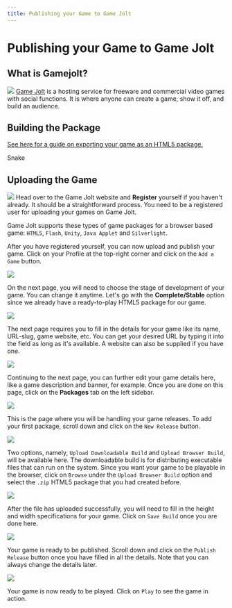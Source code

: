 ```yaml
---
title: Publishing your Game to Game Jolt
---
```

# Publishing your Game to Game Jolt

## What is Gamejolt?

![](/gdevelop5/gamejolt-bolt-light-3x.988c6e84.png) [Game Jolt](https://gamejolt.com/) is a hosting service for freeware and commercial video games with social functions. It is where anyone can create a game, show it off, and build an audience.

## Building the Package

[See here for a guide on exporting your game as an HTML5 package.](/gdevelop5/publishing/html5_game_in_a_local_folder)

Snake

## Uploading the Game

[![](/gdevelop5/publishing/gamejolt_logo.png)](https://gamejolt.com/join) Head over to the Game Jolt website and **Register** yourself if you haven't already. It should be a straightforward process. You need to be a registered user for uploading your games on Game Jolt.

Game Jolt supports these types of game packages for a browser based game: `HTML5`, `Flash`, `Unity`, `Java Applet` and `Silverlight`.

After you have registered yourself, you can now upload and publish your game. Click on your Profile at the top-right corner and click on the `Add a Game` button.

![](/gdevelop5/publishing/screenshot_20190610212011.png)

On the next page, you will need to choose the stage of development of your game. You can change it anytime. Let's go with the **Complete/Stable** option since we already have a ready-to-play HTML5 package for our game.

![](/gdevelop5/publishing/screenshot_20190610212045.png)

The next page requires you to fill in the details for your game like its name, URL-slug, game website, etc. You can get your desired URL by typing it into the field as long as it's available. A website can also be supplied if you have one.

![](/gdevelop5/publishing/screenshot_20190610212146.png)

Continuing to the next page, you can further edit your game details here, like a game description and banner, for example. Once you are done on this page, click on the **Packages** tab on the left sidebar.

![](/gdevelop5/publishing/screenshot_20190610212729.png)

This is the page where you will be handling your game releases. To add your first package, scroll down and click on the `New Release` button.

![](/gdevelop5/publishing/screenshot_20190610212747.png)

Two options, namely, `Upload Downloadable Build` and `Upload Browser Build`, will be available here. The downloadable build is for distributing executable files that can run on the system. Since you want your game to be playable in the browser, click on `Browse` under the `Upload Browser Build` option and select the `.zip` HTML5 package that you had created before.

![](/gdevelop5/publishing/screenshot_20190610213123.png)

After the file has uploaded successfully, you will need to fill in the height and width specifications for your game. Click on `Save Build` once you are done here.

![](/gdevelop5/publishing/screenshot_20190610213202.png)

Your game is ready to be published. Scroll down and click on the `Publish Release` button once you have filled in all the details. Note that you can always change the details later.

![](/gdevelop5/publishing/screenshot_20190610213230.png)

Your game is now ready to be played. Click on `Play` to see the game in action.
